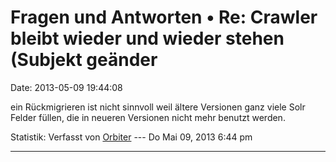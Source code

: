 Fragen und Antworten • Re: Crawler bleibt wieder und wieder stehen (Subjekt geänder
===================================================================================

Date: 2013-05-09 19:44:08

ein Rückmigrieren ist nicht sinnvoll weil ältere Versionen ganz viele
Solr Felder füllen, die in neueren Versionen nicht mehr benutzt werden.

Statistik: Verfasst von
[Orbiter](http://forum.yacy-websuche.de/memberlist.php?mode=viewprofile&u=2)
--- Do Mai 09, 2013 6:44 pm

------------------------------------------------------------------------
